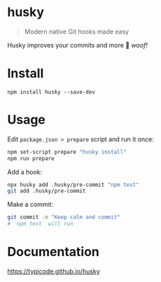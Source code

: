 # husky

> Modern native Git hooks made easy

Husky improves your commits and more 🐶 *woof!*

# Install

```
npm install husky --save-dev
```

# Usage

Edit `package.json > prepare` script and run it once:

```sh
npm set-script prepare "husky install"
npm run prepare
```

Add a hook:

```sh
npx husky add .husky/pre-commit "npm test"
git add .husky/pre-commit
```

Make a commit:

```sh
git commit -m "Keep calm and commit"
# `npm test` will run
```

# Documentation

https://typicode.github.io/husky
